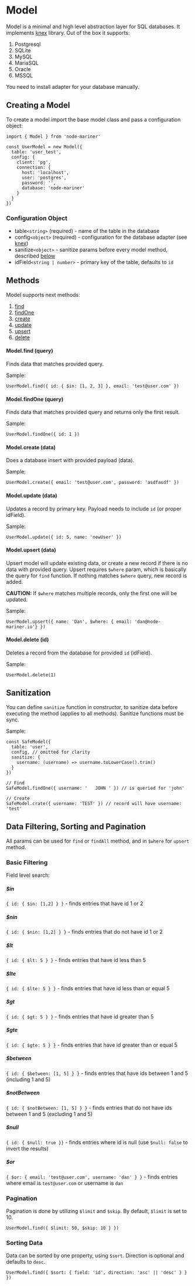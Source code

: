 # Model

Model is a minimal and high level abstraction layer for SQL databases. It 
implements [knex](https://knexjs.org) library. Out of the box it supports:

1. Postgresql 
2. SQLite 
2. MySQL
3. MariaSQL
4. Oracle
5. MSSQL

You need to install adapter for your database manually.

## Creating a Model

To create a model import the base model class and pass a configuration object:

```
import { Model } from 'node-mariner'

const UserModel = new Model({
  table: 'user_test',
  config: {
    client: 'pg',
    connection: {
      host: 'localhost',
      user: 'postgres',
      password: '',
      database: 'node-mariner'
    }
  }
})

```

### Configuration Object

* table`<string>` (required) - name of the table in the database
* config`<object>` (required) - configuration for the database adapter (see [knex](https://knexjs.org/#Installation-client))
* sanitize`<object>` - sanitize params before every model method, described [below](#sanitization)
* idField`<string | number>` - primary key of the table, defaults to `id`

## Methods

Model supports next methods:

1. [find](#model-find-query)
2. [findOne](#model-findone-query)
3. [create](#model-create-query)
4. [update](#model-update-query)
5. [upsert](#model-upsert-query)
6. [delete](#model-delete-query)

#### Model.find (query)

Finds data that matches provided query.

Sample: 

```
UserModel.find({ id: { $in: [1, 2, 3] }, email: 'test@user.com' })
```

#### Model.findOne (query)

Finds data that matches provided query and returns only the first result.

Sample: 

```
UserModel.findOne({ id: 1 })
```

#### Model.create (data)

Does a database insert with provided payload (data).

Sample: 

```
UserModel.create({ email: 'test@user.com', password: 'asdfasdf' })
```

#### Model.update (data)

Updates a record by primary key. Payload needs to include `id` (or proper idField).


Sample: 

```
UserModel.update({ id: 5, name: 'newUser' })
```

#### Model.upsert (data)

Upsert model will update existing data, or create a new record if there is no data with provided query.
Upsert requires `$where` param, which is basically the query for `find` function.
If nothing matches `$where` query, new record is added.

**CAUTION:** If `$where` matches multiple records, only the first one will be updated.

Sample:

```
UserModel.upsert({ name: 'Dan', $where: { email: 'dan@node-mariner.io'} })
```

#### Model.delete (id)

Deletes a record from the database for provided `id` (idField).

Sample:


```
UserModel.delete(1)
```

## Sanitization 

You can define `sanitize` function in constructor, to sanitize data before
executing the method (applies to all methods). Sanitize functions must be sync.

Sample:

```
const SafeModel({
  table: 'user',
  config, // omitted for clarity
  sanitize: {
    username: (username) => username.toLowerCase().trim()
  }
})

// Find
SafeModel.findOne({ username: '   JOHN ' }) // is queried for 'john'

// Create
SafeModel.crate({ username: 'TEST' }) // record will have username: 'test'

```


## Data Filtering, Sorting and Pagination

All params can be used for `find` or `findAll` method, and in `$where` 
for `upsert` method.


### Basic Filtering

Field level search:

##### $in

`{ id: { $in: [1,2] } }` - finds entries that have id 1 or 2

##### $nin

`{ id: { $nin: [1,2] } }` - finds entries that do not have id 1 or 2 

##### $lt

`{ id: { $lt: 5 } }` - finds entries that have id less than 5

##### $lte

`{ id: { $lte: 5 } }` - finds entries that have id less than or equal 5

##### $gt

`{ id: { $gt: 5 } }` - finds entries that have id greater than 5

##### $gte

`{ id: { $gte: 5 } }` - finds entries that have id greater than or equal 5

##### $between

`{ id: { $between: [1, 5] } }` - finds entries that have ids between 1 and 5 (including 1 and 5)

##### $notBetween

`{ id: { $notBetween: [1, 5] } }` - finds entries that do not have ids between 1 and 5 (excluding 1 and 5)

##### $null

`{ id: { $null: true }}` - finds entries where id is null (use `$null: false` to invert the results)

##### $or

`{ $or: { email: 'test@user.com', username: 'dan' } }` - finds entries where email is `test@user.com` or username is `dan`



### Pagination

Pagination is done by utilizing `$limit` and `$skip`. By default, `$limit` is 
set to 10.

```
UserModel.find({ $limit: 50, $skip: 10 } })
```

### Sorting Data

Data can be sorted by one property, using `$sort`. Direction is optional and
defaults to `desc`.


```
UserModel.find({ $sort: { field: 'id', direction: 'asc' || 'desc' } } })
```



